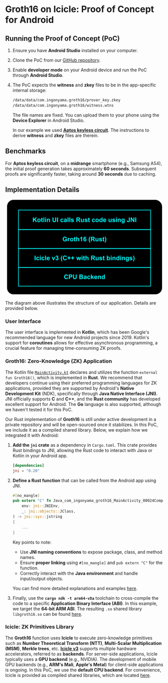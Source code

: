 # Groth16 on Icicle: Proof of Concept for Android

## Running the Proof of Concept (PoC)

1. Ensure you have **Android Studio** installed on your computer.

2. Clone the PoC from our [GitHub repository](https://github.com/ingonyama-zk/groth16-android).

3. Enable **developer mode** on your Android device and run the PoC through **Android Studio**.

4. The PoC expects the **witness** and **zkey** files to be in the app-specific internal storage:

   ```txt
   /data/data/com.ingonyama.groth16/prover_key.zkey
   /data/data/com.ingonyama.groth16/witness.wtns
   ```

   The file names are fixed. You can upload them to your phone using the **Device Explorer** in Android Studio.

   In our example we used [**Aptos keyless circuit**](https://github.com/aptos-labs/aptos-core/tree/main/keyless/pepper). The instructions to derive **witness** and **zkey**  files are therein.

## Benchmarks

For **Aptos keyless circuit**, on a **midrange** smartphone (e.g., Samsung A54), the initial proof generation takes approximately **60 seconds**. Subsequent proofs are significantly faster, taking around **30 seconds** due to caching.

## Implementation Details
![Development](./Android-Icicle.png)

The diagram above illustrates the structure of our application. Details are provided below.

### User Interface 

The user interface is implemented in **Kotlin**, which has been Google's recommended language for new Android projects since 2019. Kotlin's support for **coroutines** allows for effective asynchronous programming, a crucial feature for managing time-consuming ZK proofs.

### Groth16: Zero-Knowledge (ZK) Application 

The Kotlin file [`MainActivity.kt`](./app/src/main/java/com/ingonyama/groth16/MainActivity.kt) declares and utilizes the function `external fun Groth16()`, which is implemented in **Rust**. We recommend that developers continue using their preferred programming languages for ZK applications, provided they are supported by Android's **Native Development Kit** (NDK), specifically through **Java Native Interface (JNI)**. JNI officially supports **C** and **C++**, and the **Rust community** has developed excellent support for Android. The **Go** language is also supported, although we haven't tested it for this PoC.

Our Rust implementation of **Groth16** is still under active development in a private repository and will be open-sourced once it stabilizes. In this PoC, we include it as a compiled shared library. Below, we explain how we integrated it with Android:

1. **Add the `jni` crate** as a dependency in `Cargo.toml`. This crate provides Rust bindings to JNI, allowing the Rust code to interact with Java or Kotlin in your Android app.

   ```toml
   [dependencies]
   jni = "0.20"
   ```

2. **Define a Rust function** that can be called from the Android app using JNI.

   ```rust
   #[no_mangle]
   pub extern "C" fn Java_com_ingonyama_groth16_MainActivity_00024Companion_Groth16(
       env: jni::JNIEnv,
       _: jni::objects::JClass,
   ) -> jni::sys::jstring 
   {
       ...
   }
   ```

   Key points to note:
   - Use **JNI naming conventions** to expose package, class, and method names.
   - Ensure **proper linking** using `#[no_mangle]` and `pub extern "C"` for the function.
   - Correctly interact with the **Java environment** and handle input/output objects.

   You can find more detailed explanations and examples [here](https://github.com/jni-rs/jni-rs).

3. Finally, use the **`cargo ndk -t arm64-v8a`** toolchain to cross-compile the code to a specific **Application Binary Interface (ABI)**. In this example, we target the **64-bit ARM ABI**. The resulting `.so` shared library `libgroth16.so` can be found [here](./app/src/main/jniLibs/arm64-v8a/libgroth16.so).

### Icicle: ZK Primitives Library 

The **Groth16** function uses **Icicle** to execute zero-knowledge primitives such as **Number Theoretical Transform (NTT)**, **Multi-Scalar Multiplication (MSM)**, **Merkle trees**, etc. [**Icicle v3**](https://github.com/ingonyama-zk/icicle) supports multiple hardware accelerators, referred to as **backends**. For server-side applications, Icicle typically uses a **GPU backend** (e.g., NVIDIA). The development of mobile GPU backends (e.g., **ARM's Mali**, **Apple's Metal**) for client-side applications is ongoing. In this PoC, we use the **default CPU backend**. For convenience, Icicle is provided as compiled shared libraries, which are located [here](./app/src/main/jniLibs/arm64-v8a/).

